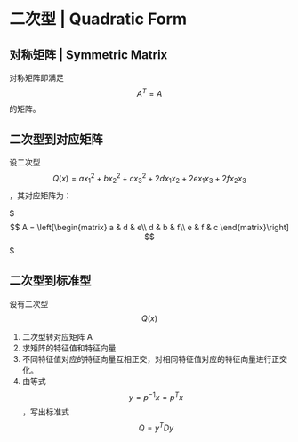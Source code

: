 # 二次型 | Quadratic Form

## 对称矩阵 | Symmetric Matrix

对称矩阵即满足 $$A^T = A$$ 的矩阵。

## 二次型到对应矩阵

设二次型 $$Q(x) = ax_1^2 + bx_2^2 + cx_3^2 + 2dx_1x_2 + 2ex_1x_3 + 2fx_2x_3$$，其对应矩阵为：

$$$
A = \left[\begin{matrix}
    a & d & e\\
    d & b & f\\
    e & f & c
\end{matrix}\right]
$$$

## 二次型到标准型

设有二次型 $$Q(x)$$

1. 二次型转对应矩阵 A
2. 求矩阵的特征值和特征向量
3. 不同特征值对应的特征向量互相正交，对相同特征值对应的特征向量进行正交化。
4. 由等式 $$y = p^{-1} x = p^T x$$，写出标准式 $$Q = y^T D y$$
